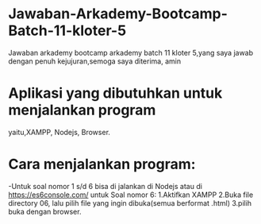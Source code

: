 # Jawaban-Arkademy-Bootcamp-Batch-11-kloter-5
Jawaban arkademy bootcamp arkademy batch 11 kloter 5,yang saya jawab dengan penuh kejujuran,semoga saya diterima, amin

# Aplikasi yang dibutuhkan untuk menjalankan program
yaitu,XAMPP, Nodejs, Browser.

# Cara menjalankan program:
-Untuk soal nomor 1 s/d 6 bisa di jalankan di Nodejs atau di https://es6console.com/
untuk Soal nomor 6:
1.Aktifkan XAMPP
2.Buka file directory 06, lalu pilih file yang ingin dibuka(semua berformat .html)
3.pilih buka dengan browser.
